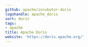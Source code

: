 ```yaml
---
github: apache/incubator-doris
logohandle: apache_doris
sort: doris
tags:
- apache
title: Apache Doris
website: 'https://doris.apache.org/'
---
```

